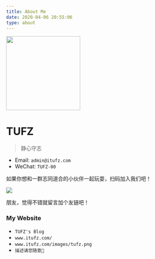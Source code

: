 ```yaml
---
title: About Me
date: 2020-04-06 20:55:06
type: about
---
```


<img src="https://cdn.jsdelivr.net/gh/TUFZ/ImgHosting//TUFZ-Img/me.png" width="200px" height="200px"></img>

# TUFZ

> 静心守志

- Email: `admin@itufz.com`
- WeChat: `TUFZ-00`

如果你想和一群志同道合的小伙伴一起玩耍，扫码加入我们吧！

![](https://cdn.jsdelivr.net/gh/TUFZ/ImgHosting//TUFZ-Img/zsxq.png)

朋友，觉得不错就留言加个友链吧！

### My Website

- `TUFZ's Blog`
- `www.itufz.com/`
- `www.itufz.com/images/tufz.png`
- `描述请您随意🤝`